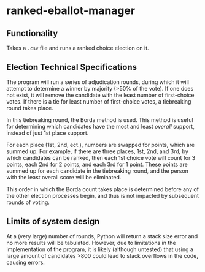 # ranked-eballot-manager

## Functionality

Takes a `.csv` file and runs a ranked choice election on it.

## Election Technical Specifications

The program will run a series of adjudication rounds, during which it will attempt to determine a winner by majority (>50% of the vote). If one does not exist, it will remove the candidate with the least number of first-choice votes. If there is a tie for least number of first-choice votes, a tiebreaking round takes place.

In this tiebreaking round, the Borda method is used. This method is useful for determining which candidates have the most and least *overall* support, instead of just 1st place support.

For each place (1st, 2nd, ect.), numbers are swapped for points, which are summed up. For example, if there are three places, 1st, 2nd, and 3rd, by which candidates can be ranked, then each 1st choice vote will count for 3 points, each 2nd for 2 points, and each 3rd for 1 point. These points are summed up for each candidate in the tiebreaking round, and the person with the least overall score will be eliminated.

This order in which the Borda count takes place is determined before any of the other election processes begin, and thus is not impacted by subsequent rounds of voting.

## Limits of system design

At a (very large) number of rounds, Python will return a stack size error and no more results will be tabulated. However, due to limitations in the implementation of the program, it is likely (although untested) that using a large amount of candidates >800 could lead to stack overflows in the code, causing errors.
